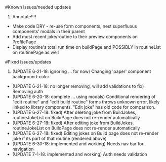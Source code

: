 #Known issues/needed updates

1. Annotate!!!!

* Make code DRY - re-use form components, nest superfluous components' modals in their parent
* Add most recent joke/routine to their preview components on ProfilePage
* Display routine's total run time on buildPage and POSSIBLY in routineList on routinePage as well

#Fixed issues/updates

1. (UPDATE 6-21-18: ignoring ... for now) Changing 'paper' component background-color

* (UPDATE 6-21-18: no longer removing, will add validations to fix) Removing auth
* (UPDATE 6-20-18: complete ... using modals) Conditional rendering of "edit routine" and "edit build routine" forms throws unknown error, likely linked to library components. "Edit joke" has old code for comparison.
* (UPDATE 6-27-18: fixed) After deleting joke from BuildJokes, routineJokeList on BuildPage does not re-render automatically
* (UPDATE 6-27-18: fixed) After editing joke from BuildJokes, routineJokeList on BuildPage does not re-render automatically
* (UPDATE 6-27-18: fixed) Editing jokes on Build page does not re-render joke if its part of that routine (rendered above)
* (UPDATE 6-30-18: implemented and working) Needs nav bar for navigation
* (UPDATE 7-1-18: implemented and working) Auth needs validation
